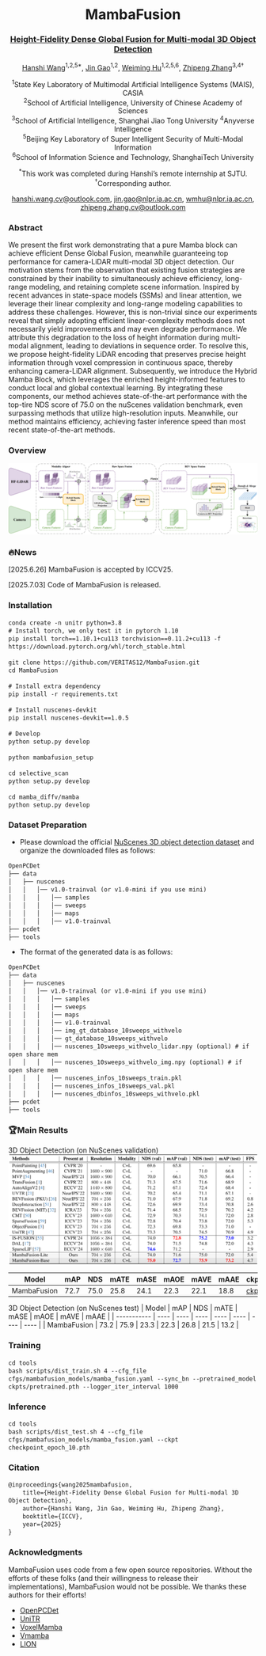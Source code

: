 <div align="center">
  <h1>MambaFusion</h1>
  <h3>
    <a href="https://xxx.pdf" target="_blank" rel="noopener">
      Height-Fidelity Dense Global Fusion for Multi-modal 3D Object Detection
    </a>
  </h3>
  <p>
    <p>
  <a href="" target="_blank" rel="noopener">Hanshi Wang</a><sup>1,2,5*</sup>,
  <a href="" target="_blank" rel="noopener">Jin Gao</a><sup>1,2</sup>,
  <a href="" target="_blank" rel="noopener">Weiming Hu</a><sup>1,2,5,6</sup>,
  <a href="" target="_blank" rel="noopener">Zhipeng Zhang</a><sup>3,4†</sup>
</p>
  </p>
  <p>
    <sup>1</sup>State Key Laboratory of Multimodal Artificial Intelligence Systems (MAIS), CASIA<br/>
    <sup>2</sup>School of Artificial Intelligence, University of Chinese Academy of Sciences<br/>
    <sup>3</sup>School of Artificial Intelligence, Shanghai Jiao Tong University
    <sup>4</sup>Anyverse Intelligence<br/>
    <sup>5</sup>Beijing Key Laboratory of Super Intelligent Security of Multi-Modal Information<br/>
    <sup>6</sup>School of Information Science and Technology, ShanghaiTech University
  </p>
  <p>
    <sup>*</sup>This work was completed during Hanshi’s remote internship at SJTU.
    <sup>†</sup>Corresponding author.
  </p>
  <p>
    <a href="mailto:hanshi.wang.cv@outlook.com">hanshi.wang.cv@outlook.com</a>,
    <a href="mailto:jin.gao@nlpr.ia.ac.cn">jin.gao@nlpr.ia.ac.cn</a>,
    <a href="mailto:wmhu@nlpr.ia.ac.cn">wmhu@nlpr.ia.ac.cn</a>,
    <a href="mailto:zhipeng.zhang.cv@outlook.com">zhipeng.zhang.cv@outlook.com</a>
  </p>
</div>


### Abstract
We present the first work demonstrating that a pure Mamba block can achieve efficient Dense Global Fusion, meanwhile guaranteeing top performance for camera-LiDAR multi-modal 3D object detection. Our motivation stems from the observation that existing fusion strategies are constrained by their inability to simultaneously achieve efficiency, long-range modeling, and retaining complete scene information. Inspired by recent advances in state-space models (SSMs) and linear attention, we leverage their linear complexity and long-range modeling capabilities to address these challenges. However, this is non-trivial since our experiments reveal that simply adopting efficient linear-complexity methods does not necessarily yield improvements and may even degrade performance. We attribute this degradation to the loss of height information during multi-modal alignment, leading to deviations in sequence order. To resolve this, we propose height-fidelity LiDAR encoding that preserves precise height information through voxel compression in continuous space, thereby enhancing camera-LiDAR alignment. Subsequently, we introduce the Hybrid Mamba Block, which leverages the enriched height-informed features to conduct local and global contextual learning. By integrating these components, our method achieves state-of-the-art performance with the top-tire NDS score of 75.0 on the nuScenes validation benchmark, even surpassing methods that utilize high-resolution inputs. Meanwhile, our method maintains efficiency, achieving faster inference speed than most recent state-of-the-art methods. 
### Overview

![image-20250703170204193](assets/main.png)


### 🔥News
[2025.6.26] MambaFusion is accepted by ICCV25.

[2025.7.03] Code of MambaFusion is released.

### Installation

```
conda create -n unitr python=3.8
# Install torch, we only test it in pytorch 1.10
pip install torch==1.10.1+cu113 torchvision==0.11.2+cu113 -f https://download.pytorch.org/whl/torch_stable.html

git clone https://github.com/VERITAS12/MambaFusion.git
cd MambaFusion

# Install extra dependency
pip install -r requirements.txt

# Install nuscenes-devkit
pip install nuscenes-devkit==1.0.5

# Develop
python setup.py develop

python mambafusion_setup  

cd selective_scan
python setup.py develop

cd mamba_diffv/mamba
python setup.py develop
```

### Dataset Preparation

- Please download the official [NuScenes 3D object detection dataset](https://www.nuscenes.org/download) and organize the downloaded files as follows:

```
OpenPCDet
├── data
│   ├── nuscenes
│   │   │── v1.0-trainval (or v1.0-mini if you use mini)
│   │   │   │── samples
│   │   │   │── sweeps
│   │   │   │── maps
│   │   │   │── v1.0-trainval  
├── pcdet
├── tools
```

- The format of the generated data is as follows:

```
OpenPCDet
├── data
│   ├── nuscenes
│   │   │── v1.0-trainval (or v1.0-mini if you use mini)
│   │   │   │── samples
│   │   │   │── sweeps
│   │   │   │── maps
│   │   │   │── v1.0-trainval  
│   │   │   │── img_gt_database_10sweeps_withvelo
│   │   │   │── gt_database_10sweeps_withvelo
│   │   │   │── nuscenes_10sweeps_withvelo_lidar.npy (optional) # if open share mem
│   │   │   │── nuscenes_10sweeps_withvelo_img.npy (optional) # if open share mem
│   │   │   │── nuscenes_infos_10sweeps_train.pkl  
│   │   │   │── nuscenes_infos_10sweeps_val.pkl
│   │   │   │── nuscenes_dbinfos_10sweeps_withvelo.pkl
├── pcdet
├── tools
```
### 🏆Main Results
3D Object Detection (on NuScenes validation)
![image-20250703170204193](assets/results.png)

| Model       | mAP  | NDS  | mATE | mASE | mAOE | mAVE | mAAE | ckpt                                                         | Log                                                         |
| ----------- | ---- | ---- | ---- | ---- | ---- | ---- | ---- | ------------------------------------------------------------ | ----------------------------------------------------------- |
| MambaFusion | 72.7 | 75.0 | 25.8 | 24.1 | 22.3 | 22.1 | 18.8 | [ckpt]() | [Log]() |

3D Object Detection  (on NuScenes test)
| Model       | mAP  | NDS  | mATE | mASE | mAOE | mAVE | mAAE |
| ----------- | ---- | ---- | ---- | ---- | ---- | ---- | ---- |
| MambaFusion | 73.2 | 75.9 | 23.3 | 22.3 | 26.8 | 21.5 | 13.2 |
### Training

```
cd tools
bash scripts/dist_train.sh 4 --cfg_file cfgs/mambafusion_models/mamba_fusion.yaml --sync_bn --pretrained_model ckpts/pretrained.pth --logger_iter_interval 1000
```

### Inference

```
cd tools
bash scripts/dist_test.sh 4 --cfg_file cfgs/mambafusion_models/mamba_fusion.yaml --ckpt checkpoint_epoch_10.pth
```
### Citation

```
@inproceedings{wang2025mambafusion,
    title={Height-Fidelity Dense Global Fusion for Multi-modal 3D Object Detection},
    author={Hanshi Wang, Jin Gao, Weiming Hu, Zhipeng Zhang},
    booktitle={ICCV},
    year={2025}
}
```

### Acknowledgments
MambaFusion uses code from a few open source repositories. Without the efforts of these folks (and their willingness to release their implementations), MambaFusion would not be possible. We thanks these authors for their efforts!
- [OpenPCDet](https://github.com/VERITAS12/MambaFusion/blob/main)
- [UniTR](https://github.com/Haiyang-W/UniTR)
- [VoxelMamba](https://github.com/gwenzhang/Voxel-Mamba)
- [Vmamba](https://github.com/MzeroMiko/VMamba)
- [LION](https://github.com/happinesslz/LION)